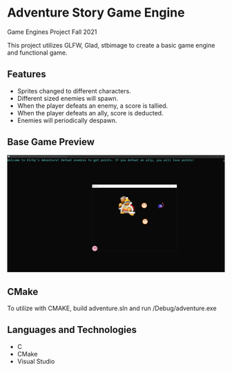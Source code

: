 # Adventure Story Game Engine

Game Engines Project Fall 2021

This project utilizes GLFW, Glad, stbimage to create a basic game engine and functional game.

## Features

- Sprites changed to different characters.
- Different sized enemies will spawn. 
- When the player defeats an enemy, a score is tallied. 
- When the player defeats an ally, score is deducted.
- Enemies will periodically despawn. 

## Base Game Preview

![Game Preview](gameengine.gif)

## CMake

To utilize with CMAKE, build adventure.sln and run /Debug/adventure.exe

## Languages and Technologies 

- C 
- CMake
- Visual Studio
